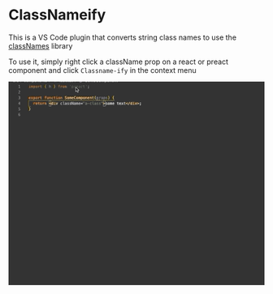 # ClassNameify

This is a VS Code plugin that converts string class names to use the [classNames](https://github.com/JedWatson/classnames) library

To use it, simply right click a className prop on a react or preact component and click `Classname-ify` in the context menu

![](classnameify.gif)
